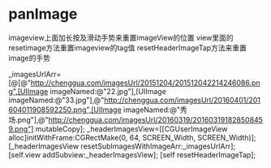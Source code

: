 # panImage
imageview上面加长按及滑动手势来重置imageView的位置
view里面的resetimage方法重置imageview的tag值
resetHeaderImageTap方法来重置image的手势

  _imagesUrlArr=[@[@"http://chenggua.com/imagesUrl/20151204/201512042214246086.png",[UIImage imageNamed:@"22.jpg"],[UIImage imageNamed:@"33.jpg"],@"http://chenggua.com/imagesUrl/20160401/201604011908592250.png",[UIImage imageNamed:@"秀场.png"],@"http://chenggua.com/imagesUrl/20160319/201603191828508459.png"] mutableCopy];
      _headerImagesView=[[CGUserImageView alloc]initWithFrame:CGRectMake(0, 64, SCREEN_Width, SCREEN_Width)];
    [_headerImagesView resetSubImagesWithImageArr:_imagesUrlArr];
    [self.view addSubview:_headerImagesView];
    [self resetHeaderImageTap];
